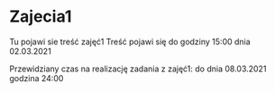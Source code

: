 # Zajecia1

Tu pojawi sie treść zajęć1
Treść pojawi się do godziny 15:00 dnia 02.03.2021

Przewidziany czas na realizację zadania z zajęć1: do dnia 08.03.2021 godzina 24:00
